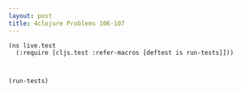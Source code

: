 ```yaml
---
layout: post
title: 4clojure Problems 106-107
---
```


<pre><code class="language-klipse">(ns live.test
  (:require [cljs.test :refer-macros [deftest is run-tests]]))
  
  
  
(run-tests)
</code></pre>
